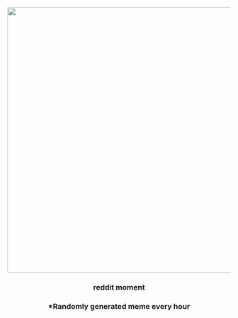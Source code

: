 <p align="center">
        <img src="https://i.redd.it/jjuotvwq9b591.gif" width="600" height="600">
        </p>
        <h3 align="center">reddit moment</h3>
        <h3 align="center">*Randomly generated meme every hour</h3>
    